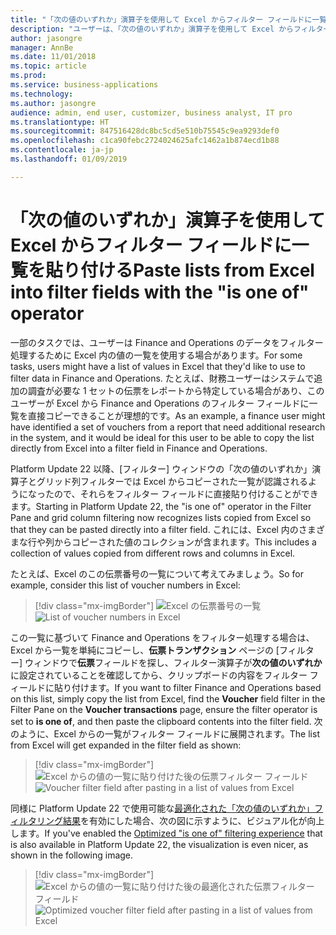 ```yaml
---
title: "「次の値のいずれか」演算子を使用して Excel からフィルター フィールドに一覧を貼り付ける"
description: "ユーザーは、「次の値のいずれか」演算子を使用して Excel からフィルター フィールドに一覧を正しく貼り付けられるようになりました。"
author: jasongre
manager: AnnBe
ms.date: 11/01/2018
ms.topic: article
ms.prod: 
ms.service: business-applications
ms.technology: 
ms.author: jasongre
audience: admin, end user, customizer, business analyst, IT pro
ms.translationtype: HT
ms.sourcegitcommit: 847516428dc8bc5cd5e510b75545c9ea9293def0
ms.openlocfilehash: c1ca90febc2724024625afc1462a1b874ecd1b88
ms.contentlocale: ja-jp
ms.lasthandoff: 01/09/2019

---
```


# <a name="paste-lists-from-excel-into-filter-fields-with-the-is-one-of-operator"></a><span data-ttu-id="119a5-103">「次の値のいずれか」演算子を使用して Excel からフィルター フィールドに一覧を貼り付ける</span><span class="sxs-lookup"><span data-stu-id="119a5-103">Paste lists from Excel into filter fields with the "is one of" operator</span></span>

<span data-ttu-id="119a5-104">一部のタスクでは、ユーザーは Finance and Operations のデータをフィルター処理するために Excel 内の値の一覧を使用する場合があります。</span><span class="sxs-lookup"><span data-stu-id="119a5-104">For some tasks, users might have a list of values in Excel that they'd like to use to filter data in Finance and Operations.</span></span> <span data-ttu-id="119a5-105">たとえば、財務ユーザーはシステムで追加の調査が必要な 1 セットの伝票をレポートから特定している場合があり、このユーザーが Excel から Finance and Operations のフィルター フィールドに一覧を直接コピーできることが理想的です。</span><span class="sxs-lookup"><span data-stu-id="119a5-105">As an example, a finance user might have identified a set of vouchers from a report that need additional research in the system, and it would be ideal for this user to be able to copy the list directly from Excel into a filter field in Finance and Operations.</span></span>   

<span data-ttu-id="119a5-106">Platform Update 22 以降、[フィルター] ウィンドウの「次の値のいずれか」演算子とグリッド列フィルターでは Excel からコピーされた一覧が認識されるようになったので、それらをフィルター フィールドに直接貼り付けることができます。</span><span class="sxs-lookup"><span data-stu-id="119a5-106">Starting in Platform Update 22, the "is one of" operator in the Filter Pane and grid column filtering now recognizes lists copied from Excel so that they can be pasted directly into a filter field.</span></span> <span data-ttu-id="119a5-107">これには、Excel 内のさまざまな行や列からコピーされた値のコレクションが含まれます。</span><span class="sxs-lookup"><span data-stu-id="119a5-107">This includes a collection of values copied from different rows and columns in Excel.</span></span>

<span data-ttu-id="119a5-108">たとえば、Excel のこの伝票番号の一覧について考えてみましょう。</span><span class="sxs-lookup"><span data-stu-id="119a5-108">So for example, consider this list of voucher numbers in Excel:</span></span> 

> [!div class="mx-imgBorder"]
> <span data-ttu-id="119a5-109">![Excel の伝票番号の一覧](media/excelFilterList.png  "Excel の伝票番号の一覧")</span><span class="sxs-lookup"><span data-stu-id="119a5-109">![List of voucher numbers in Excel](media/excelFilterList.png  "List of voucher numbers in Excel")</span></span>

<span data-ttu-id="119a5-110">この一覧に基づいて Finance and Operations をフィルター処理する場合は、Excel から一覧を単純にコピーし、**伝票トランザクション** ページの [フィルター] ウィンドウで**伝票**フィールドを探し、フィルター演算子が**次の値のいずれか**に設定されていることを確認してから、クリップボードの内容をフィルター フィールドに貼り付けます。</span><span class="sxs-lookup"><span data-stu-id="119a5-110">If you want to filter Finance and Operations based on this list, simply copy the list from Excel, find the **Voucher** field filter in the Filter Pane on the **Voucher transactions** page, ensure the filter operator is set to **is one of**, and then paste the clipboard contents into the filter field.</span></span> <span data-ttu-id="119a5-111">次のように、Excel からの一覧がフィルター フィールドに展開されます。</span><span class="sxs-lookup"><span data-stu-id="119a5-111">The list from Excel will get expanded in the filter field as shown:</span></span> 

> [!div class="mx-imgBorder"]
> <span data-ttu-id="119a5-112">![Excel からの値の一覧に貼り付けた後の伝票フィルター フィールド](media/oldPasteFromExcelFiltering.png  "Excel からの値の一覧に貼り付けた後の伝票フィルター フィールド")</span><span class="sxs-lookup"><span data-stu-id="119a5-112">![Voucher filter field after pasting in a list of values from Excel](media/oldPasteFromExcelFiltering.png  "Voucher filter field after pasting in a list of values from Excel")</span></span>

<span data-ttu-id="119a5-113">同様に Platform Update 22 で使用可能な[最適化された「次の値のいずれか」フィルタリング結果](improved-isoneof-filtering.md)を有効にした場合、次の図に示すように、ビジュアル化が向上します。</span><span class="sxs-lookup"><span data-stu-id="119a5-113">If you've enabled the [Optimized "is one of" filtering experience](improved-isoneof-filtering.md) that is also available in Platform Update 22, the visualization is even nicer, as shown in the following image.</span></span>  

> [!div class="mx-imgBorder"]
> <span data-ttu-id="119a5-114">![Excel からの値の一覧に貼り付けた後の最適化された伝票フィルター フィールド](media/newPasteFromExcelFiltering.png  "Excel からの値の一覧に貼り付けた後の最適化された伝票フィルター フィールド")</span><span class="sxs-lookup"><span data-stu-id="119a5-114">![Optimized voucher filter field after pasting in a list of values from Excel](media/newPasteFromExcelFiltering.png  "Optimized voucher filter field after pasting in a list of values from Excel")</span></span>




